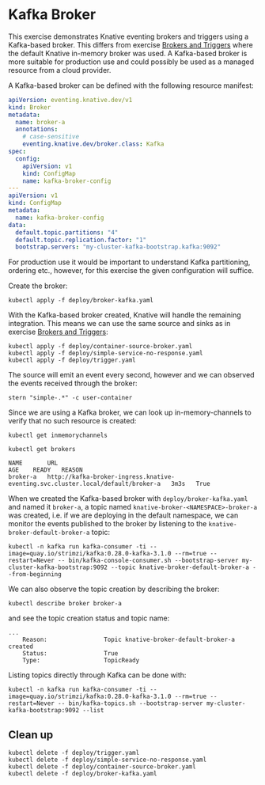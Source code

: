 [//]: # (Copyright, Michael Vittrup Larsen)
[//]: # (Origin: https://github.com/MichaelVL/knative-katas)
[//]: # (Tags: #knative-eventing #brokers #triggers #kafka #kafka-broker)

# Kafka Broker

This exercise demonstrates Knative eventing brokers and triggers using a
Kafka-based broker. This differs from exercise [Brokers and
Triggers](brokers-and-triggers.mdpp) where the default Knative in-memory broker
was used. A Kafka-based broker is more suitable for production use and could
possibly be used as a managed resource from a cloud provider.

A Kafka-based broker can be defined with the following resource manifest:

```yaml
apiVersion: eventing.knative.dev/v1
kind: Broker
metadata:
  name: broker-a
  annotations:
    # case-sensitive
    eventing.knative.dev/broker.class: Kafka
spec:
  config:
    apiVersion: v1
    kind: ConfigMap
    name: kafka-broker-config
---
apiVersion: v1
kind: ConfigMap
metadata:
  name: kafka-broker-config
data:
  default.topic.partitions: "4"
  default.topic.replication.factor: "1"
  bootstrap.servers: "my-cluster-kafka-bootstrap.kafka:9092"

```

For production use it would be important to understand Kafka partitioning,
ordering etc., however, for this exercise the given configuration will suffice.

Create the broker:

```console
kubectl apply -f deploy/broker-kafka.yaml
```

With the Kafka-based broker created, Knative will handle the remaining
integration. This means we can use the same source and sinks as in exercise
[Brokers and Triggers](brokers-and-triggers.mdpp):

```console
kubectl apply -f deploy/container-source-broker.yaml
kubectl apply -f deploy/simple-service-no-response.yaml
kubectl apply -f deploy/trigger.yaml
```

The source will emit an event every second, however and we can observed the
events received through the broker:

```console
stern "simple-.*" -c user-container
```

Since we are using a Kafka broker, we can look up in-memory-channels to verify
that no such resource is created:

```console
kubectl get inmemorychannels
```




```console
kubectl get brokers
```

```
NAME       URL                                                                               AGE    READY   REASON
broker-a   http://kafka-broker-ingress.knative-eventing.svc.cluster.local/default/broker-a   3m3s   True
```

When we created the Kafka-based broker with `deploy/broker-kafka.yaml` and named
it `broker-a`, a topic named `knative-broker-<NAMESPACE>-broker-a` was created,
i.e. if we are deploying in the default namespace, we can monitor the events
published to the broker by listening to the `knative-broker-default-broker-a`
topic:

```console
kubectl -n kafka run kafka-consumer -ti --image=quay.io/strimzi/kafka:0.28.0-kafka-3.1.0 --rm=true --restart=Never -- bin/kafka-console-consumer.sh --bootstrap-server my-cluster-kafka-bootstrap:9092 --topic knative-broker-default-broker-a --from-beginning
```

We can also observe the topic creation by describing the broker:

```console
kubectl describe broker broker-a
```

and see the topic creation status and topic name:

```
...
    Reason:                Topic knative-broker-default-broker-a created
    Status:                True
    Type:                  TopicReady
```

Listing topics directly through Kafka can be done with:

```console
kubectl -n kafka run kafka-consumer -ti --image=quay.io/strimzi/kafka:0.28.0-kafka-3.1.0 --rm=true --restart=Never -- bin/kafka-topics.sh --bootstrap-server my-cluster-kafka-bootstrap:9092 --list
```

## Clean up

```console
kubectl delete -f deploy/trigger.yaml
kubectl delete -f deploy/simple-service-no-response.yaml
kubectl delete -f deploy/container-source-broker.yaml
kubectl delete -f deploy/broker-kafka.yaml
```
